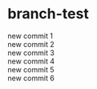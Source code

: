 # branch-test
new commit 1
<br>
new commit 2
<br>
new commit 3
<br>
new commit 4
<br>
new commit 5
<br>
new commit 6
